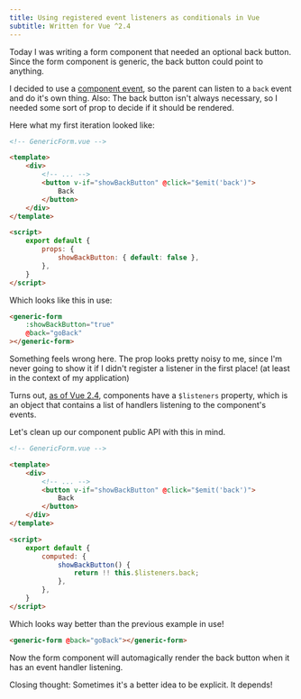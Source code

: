 ```yaml
---
title: Using registered event listeners as conditionals in Vue
subtitle: Written for Vue ^2.4
---
```

Today I was writing a form component that needed an optional back button. Since the form component is generic, the back button could point to anything.

I decided to use a [component event](https://vuejs.org/v2/guide/components.html#Custom-Events), so the parent can listen to a `back` event and do it's own thing. Also: The back button isn't always necessary, so I needed some sort of prop to decide if it should be rendered.

Here what my first iteration looked like:

```html
<!-- GenericForm.vue -->

<template>
    <div>
        <!-- ... -->
        <button v-if="showBackButton" @click="$emit('back')">
            Back
        </button>
    </div>
</template>

<script>
    export default {
        props: {
            showBackButton: { default: false },
        },
    }
</script>
```

Which looks like this in use:

```html
<generic-form
    :showBackButton="true"
    @back="goBack"
></generic-form>
```

Something feels wrong here. The prop looks pretty noisy to me, since I'm never going to show it if I didn't register a listener in the first place! (at least in the context of my application)

Turns out, [as of Vue 2.4](https://github.com/vuejs/vue/releases/tag/v2.4.0), components have a `$listeners` property, which is an object that contains a list of handlers listening to the component's events.

Let's clean up our component public API with this in mind.

```html
<!-- GenericForm.vue -->

<template>
    <div>
        <!-- ... -->
        <button v-if="showBackButton" @click="$emit('back')">
            Back
        </button>
    </div>
</template>

<script>
    export default {
        computed: {
            showBackButton() {
                return !! this.$listeners.back;
            },
        },
    }
</script>
```

Which looks way better than the previous example in use!

```html
<generic-form @back="goBack"></generic-form>
```

Now the form component will automagically render the back button when it has an event handler listening.

<aside>
Closing thought: Sometimes it's a better idea to be explicit. It depends!
</aside>
